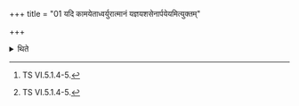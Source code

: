 +++
title = "01 यदि कामयेताध्वर्युरात्मानं यज्ञयशसेनार्पयेयमित्युक्तम्"

+++

<details><summary>थिते</summary>

1. It has been said in a Brāhmaṇa-text:[^1] “If (the Adhvaryu) desires, “May I confer glory of the sacrifice upon me,” (he should pour the remnant, standing between the Āhavanīya-fire and the Havirdhāna, if he desires to have it confered upon the sacrificer, he should pour, standing betweeen the Sadas and the Havirdhāna; if he desires to confer it upon the priests sitting in the Sadas, he should pour, standing in the Sadas.[^1]  

[^1]: TS VI.5.1.4-5.  
</details>
